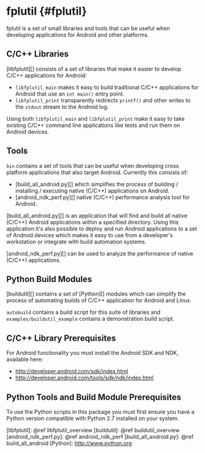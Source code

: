 fplutil    {#fplutil}
=======

fplutil is a set of small libraries and tools that can be useful when
developing applications for Android and other platforms.

## C/C++ Libraries

[libfplutil][] consists of a set of libraries that make it easier to develop
C/C++ applications for Android:

   * `libfplutil_main` makes it easy to build traditional C/C++
     applications for Android that use an `int main()` entry point.
   * `libfplutil_print` transparently redirects `printf()` and other writes to
      the `stdout` stream to the Android log.

Using both `libfplutil_main` and `libfplutil_print` make it easy to take
existing C/C++ command line applications like tests and run them on Android
devices.

## Tools

`bin` contains a set of tools that can be useful when developing cross
platform applications that also target Android.  Currently this consists of:

   * [build_all_android.py][] which simplifies the process of building /
     installing / executing native (C/C++) applications on Android.
   * [android_ndk_perf.py][] native (C/C++) performance analysis tool for
     Android.

[build_all_android.py][] is an application that will find and build all native
(C/C++) Android applications within a specified directory.  Using this
application it's also possible to deploy and run Android applications to a set
of Android devices which makes it easy to use from a developer's workstation
or integrate with build automation systems.

[android_ndk_perf.py][] can be used to analyze the performance of native
(C/C++) applications.

## Python Build Modules

[buildutil][] contains a set of [Python][] modules which can simplify the
process of automating builds of C/C++ application for Android and Linux.

`autobuild` contains a build script for this suite of libraries and
`examples/buildutil_example` contains a demonstration build script.

## C/C++ Library Prerequisites

For Android functionality you must install the Android SDK and NDK,
available here:

   * http://developer.android.com/sdk/index.html
   * http://developer.android.com/tools/sdk/ndk/index.html

## Python Tools and Build Module Prerequisites

To use the Python scripts in this package you must first ensure you have a
Python version compatible with Python 2.7 installed on your system.

  [libfplutil]: @ref libfplutil_overview
  [buildutil]: @ref buildutil_overview
  [android_ndk_perf.py]: @ref android_ndk_perf
  [build_all_android.py]: @ref build_all_android
  [Python]: http://www.python.org

